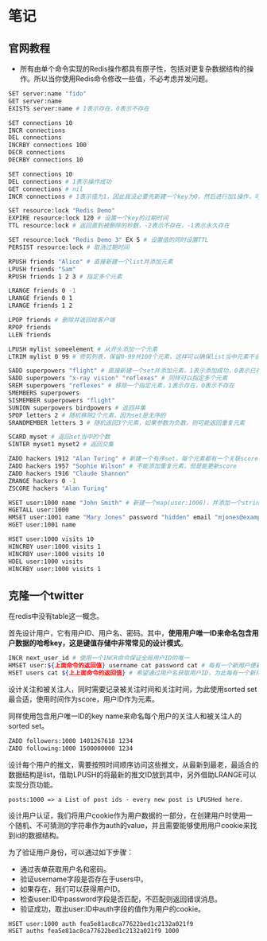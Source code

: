 # 笔记

## 官网教程

- 所有由单个命令实现的Redis操作都具有原子性，包括对更复杂数据结构的操作。所以当你使用Redis命令修改一些值，不必考虑并发问题。

```bash
SET server:name "fido"
GET server:name
EXISTS server:name # 1表示存在，0表示不存在
```

```bash
SET connections 10
INCR connections
DEL connections
INCRBY connections 100
DECR connections
DECRBY connections 10

SET connections 10
DEL connections # 1表示操作成功
GET connections # nil
INCR connections # 1表示值为1，因此我没必要先新建一个key为0，然后进行加1操作，可以直接进行加1操作，如果key不存在则新建，变成了单命令的原子操作
```

```bash
SET resource:lock "Redis Demo"
EXPIRE resource:lock 120 # 设置一个key的过期时间
TTL resource:lock # 返回直到被删除的秒数，-2表示不存在，-1表示永久存在

SET resource:lock "Redis Demo 3" EX 5 # 设置值的同时设置TTL
PERSIST resource:lock # 取消过期时间
```

```bash
RPUSH friends "Alice" # 直接新建一个list并添加元素
LPUSH friends "Sam"
RPUSH friends 1 2 3 # 指定多个元素

LRANGE friends 0 -1
LRANGE friends 0 1
LRANGE friends 1 2

LPOP friends # 删除并返回给客户端
RPOP friends
LLEN friends

LPUSH mylist someelement # 从开头添加一个元素
LTRIM mylist 0 99 # 修剪列表，保留0-99共100个元素，这样可以确保list当中元素不会超过100个
```

```bash
SADD superpowers "flight" # 直接新建一个set并添加元素，1表示添加成功，0表示已存在无法添加
SADD superpowers "x-ray vision" "reflexes" # 同样可以指定多个元素
SREM superpowers "reflexes" # 移除一个指定元素，1表示存在，0表示不存在
SMEMBERS superpowers
SISMEMBER superpowers "flight"
SUNION superpowers birdpowers # 返回并集
SPOP letters 2 # 随机移除2个元素，因为set是无序的
SRANDMEMBER letters 3 # 随机返回3个元素，如果参数为负数，则可能返回重复元素

SCARD myset # 返回set当中的个数
SINTER myset1 myset2 # 返回交集
```

```bash
ZADD hackers 1912 "Alan Turing" # 新建一个有序set，每个元素都有一个关联score，根据这个score进行排序，score相同则作string比较
ZADD hackers 1957 "Sophie Wilson" # 不能添加重复元素，但是能更新score
ZADD hackers 1916 "Claude Shannon"
ZRANGE hackers 0 -1
ZSCORE hackers "Alan Turing"
```

```bash
HSET user:1000 name "John Smith" # 新建一个map(user:1000)，并添加一个string field及其对应的string value
HGETALL user:1000
HMSET user:1001 name "Mary Jones" password "hidden" email "mjones@example.com" # 新建并添加多个field和value
HGET user:1001 name

HSET user:1000 visits 10
HINCRBY user:1000 visits 1
HINCRBY user:1000 visits 10
HDEL user:1000 visits
HINCRBY user:1000 visits 1
```

## 克隆一个twitter

在redis中没有table这一概念。

首先设计用户，它有用户ID、用户名、密码。其中，**使用用户唯一ID来命名包含用户数据的哈希key，这是键值存储中非常常见的设计模式**。

```bash
INCR next_user_id # 使用一个INCR命令保证全局用户ID的唯一
HMSET user:${上面命令的返回值} username cat password cat # 每有一个新用户便新建一个user:ID的map，存储用户名及密码
HSET users cat ${上上面命令的返回值} # 希望通过用户名获取用户ID，为此每有一个新用户，便向users这个map中放入用户名及对应ID
```

设计关注和被关注人，同时需要记录被关注时间和关注时间，为此使用sorted set最合适，使用时间作为score，用户ID作为元素。

同样使用包含用户唯一ID的key name来命名每个用户的关注人和被关注人的sorted set。

```bash
ZADD followers:1000 1401267618 1234
ZADD following:1000 1500000000 1234
```

设计每个用户的推文，需要按照时间顺序访问这些推文，从最新到最老，最适合的数据结构是list，借助LPUSH的将最新的推文ID放到其中，另外借助LRANGE可以实现分页功能。

```text
posts:1000 => a List of post ids - every new post is LPUSHed here.
```

设计用户认证，我们将用户cookie作为用户数据的一部分，在创建用户时使用一个随机、不可猜测的字符串作为auth的value，并且需要能够使用用户cookie来找到id的数据结构。

为了验证用户身份，可以通过如下步骤：

- 通过表单获取用户名和密码。
- 验证username字段是否存在于users中。
- 如果存在，我们可以获得用户ID。
- 检查user:ID中password字段是否匹配，不匹配则返回错误消息。
- 验证成功，取出user:ID中auth字段的值作为用户的cookie。

```bash
HSET user:1000 auth fea5e81ac8ca77622bed1c2132a021f9
HSET auths fea5e81ac8ca77622bed1c2132a021f9 1000
```
